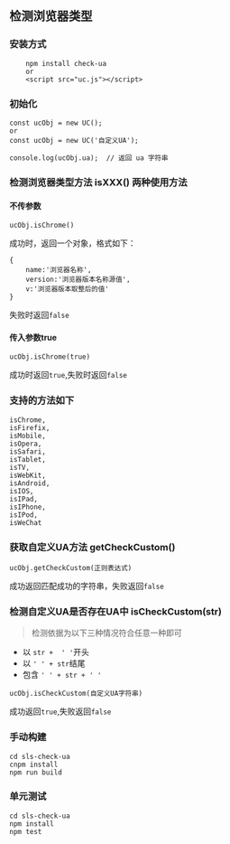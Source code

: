 ## 检测浏览器类型

### 安装方式
```
    npm install check-ua
    or
    <script src="uc.js"></script>
```

### 初始化
```
const ucObj = new UC();
or
const ucObj = new UC('自定义UA');

console.log(ucObj.ua);  // 返回 ua 字符串
```


### 检测浏览器类型方法 isXXX() 两种使用方法

#### 不传参数 
```
ucObj.isChrome()
```

成功时，返回一个对象，格式如下：
```
{
	name:'浏览器名称',
	version:'浏览器版本名称源值',
	v:'浏览器版本取整后的值'
}
```

失败时返回`false`


#### 传入参数true
```
ucObj.isChrome(true)
```

成功时返回`true`,失败时返回`false`


### 支持的方法如下
```
isChrome,
isFirefix,
isMobile,
isOpera,
isSafari,
isTablet,
isTV,
isWebKit,
isAndroid,
isIOS,
isIPad,
isIPhone,
isIPod,
isWeChat
```

### 获取自定义UA方法 getCheckCustom()

```
ucObj.getCheckCustom(正则表达式)
```
成功返回匹配成功的字符串，失败返回`false`

### 检测自定义UA是否存在UA中 isCheckCustom(str)

> 检测依据为以下三种情况符合任意一种即可
- 以 `str +  ' '`开头
- 以 `' ' + str`结尾
- 包含 `' ' + str + ' '`

```
ucObj.isCheckCustom(自定义UA字符串)
```
成功返回`true`,失败返回`false`


### 手动构建
```
cd sls-check-ua
cnpm install
npm run build
```

### 单元测试
```
cd sls-check-ua
npm install
npm test
```